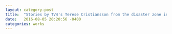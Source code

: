 ```yaml
---
layout: category-post
title:  "Stories by TV4's Terese Cristiansson from the disaster zone in Turkey"
date:   2016-08-05 20:20:56 -0400
categories: works
---
```


